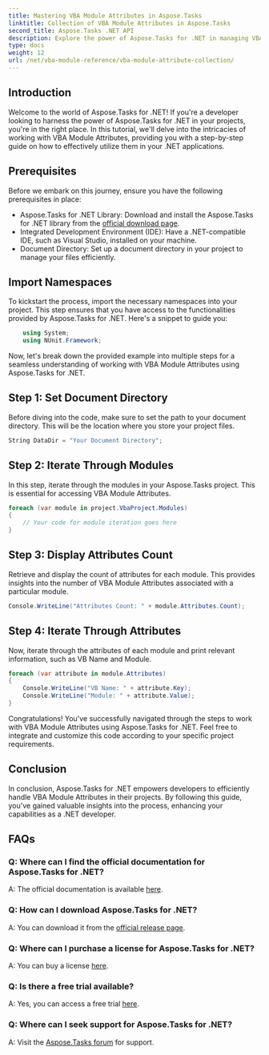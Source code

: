 ```yaml
---
title: Mastering VBA Module Attributes in Aspose.Tasks
linktitle: Collection of VBA Module Attributes in Aspose.Tasks
second_title: Aspose.Tasks .NET API
description: Explore the power of Aspose.Tasks for .NET in managing VBA Module Attributes. Enhance your .NET projects effortlessly. Download now! #Aspose #Tasks #MS Project
type: docs
weight: 12
url: /net/vba-module-reference/vba-module-attribute-collection/
---
```

## Introduction
Welcome to the world of Aspose.Tasks for .NET! If you're a developer looking to harness the power of Aspose.Tasks for .NET in your projects, you're in the right place. In this tutorial, we'll delve into the intricacies of working with VBA Module Attributes, providing you with a step-by-step guide on how to effectively utilize them in your .NET applications.
## Prerequisites
Before we embark on this journey, ensure you have the following prerequisites in place:
- Aspose.Tasks for .NET Library: Download and install the Aspose.Tasks for .NET library from the [official download page](https://releases.aspose.com/tasks/net/).
- Integrated Development Environment (IDE): Have a .NET-compatible IDE, such as Visual Studio, installed on your machine.
- Document Directory: Set up a document directory in your project to manage your files efficiently.
## Import Namespaces
To kickstart the process, import the necessary namespaces into your project. This step ensures that you have access to the functionalities provided by Aspose.Tasks for .NET. Here's a snippet to guide you:
```csharp
    using System;
    using NUnit.Framework;
```
Now, let's break down the provided example into multiple steps for a seamless understanding of working with VBA Module Attributes using Aspose.Tasks for .NET.
## Step 1: Set Document Directory
Before diving into the code, make sure to set the path to your document directory. This will be the location where you store your project files.
```csharp
String DataDir = "Your Document Directory";
```
## Step 2: Iterate Through Modules
In this step, iterate through the modules in your Aspose.Tasks project. This is essential for accessing VBA Module Attributes.
```csharp
foreach (var module in project.VbaProject.Modules)
{
    // Your code for module iteration goes here
}
```
## Step 3: Display Attributes Count
Retrieve and display the count of attributes for each module. This provides insights into the number of VBA Module Attributes associated with a particular module.
```csharp
Console.WriteLine("Attributes Count: " + module.Attributes.Count);
```
## Step 4: Iterate Through Attributes
Now, iterate through the attributes of each module and print relevant information, such as VB Name and Module.
```csharp
foreach (var attribute in module.Attributes)
{
    Console.WriteLine("VB Name: " + attribute.Key);
    Console.WriteLine("Module: " + attribute.Value);
}
```
Congratulations! You've successfully navigated through the steps to work with VBA Module Attributes using Aspose.Tasks for .NET. Feel free to integrate and customize this code according to your specific project requirements.
## Conclusion
In conclusion, Aspose.Tasks for .NET empowers developers to efficiently handle VBA Module Attributes in their projects. By following this guide, you've gained valuable insights into the process, enhancing your capabilities as a .NET developer.
## FAQs
### Q: Where can I find the official documentation for Aspose.Tasks for .NET?
A: The official documentation is available [here](https://reference.aspose.com/tasks/net/).
### Q: How can I download Aspose.Tasks for .NET?
A: You can download it from the [official release page](https://releases.aspose.com/tasks/net/).
### Q: Where can I purchase a license for Aspose.Tasks for .NET?
A: You can buy a license [here](https://purchase.aspose.com/buy).
### Q: Is there a free trial available?
A: Yes, you can access a free trial [here](https://releases.aspose.com/).
### Q: Where can I seek support for Aspose.Tasks for .NET?
A: Visit the [Aspose.Tasks forum](https://forum.aspose.com/c/tasks/15) for support.
